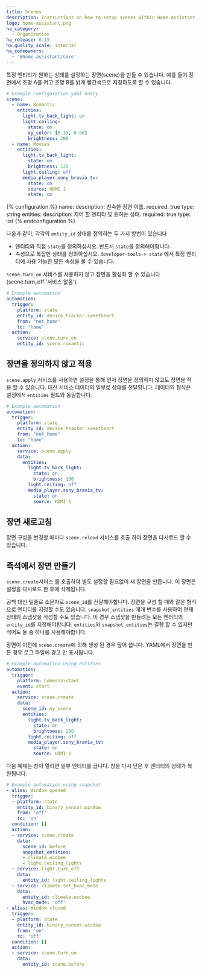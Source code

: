 ```yaml
---
title: Scenes
description: Instructions on how to setup scenes within Home Assistant.
logo: home-assistant.png
ha_category:
  - Organization
ha_release: 0.15
ha_quality_scale: internal
ha_codeowners:
  - '@home-assistant/core'
---
```


특정 엔티티가 원하는 상태를 설정하는 장면(scene)을 만들 수 있습니다. 예를 들어 장면에서 조명 A를 켜고 조명 B를 밝게 빨간색으로 지정하도록 할 수 있습니다.

```yaml
# Example configuration.yaml entry
scene:
  - name: Romantic
    entities:
      light.tv_back_light: on
      light.ceiling:
        state: on
        xy_color: [0.33, 0.66]
        brightness: 200
  - name: Movies
    entities:
      light.tv_back_light:
        state: on
        brightness: 125
      light.ceiling: off
      media_player.sony_bravia_tv:
        state: on
        source: HDMI 1
        state: on
```

{% configuration %}
name:
  description: 친숙한 장면 이름.
  required: true
  type: string
entities:
  description: 제어 할 엔티티 및 원하는 상태.
  required: true
  type: list
{% endconfiguration %}

다음과 같이, 각각의 `entity_id` 상태를 정의하는 두 가지 방법이 있습니다

- 엔티티와 직접 `state`를 정의하십시오. 반드시 `state`를 정의해야합니다.
- 속성으로 복잡한 상태를 정의하십시오. `developer-tools-> state` 에서 특정 엔티티에 사용 가능한 모든 속성을 볼 수 있습니다. 

`scene.turn_on` 서비스를 사용하지 않고 장면을 활성화 할 수 있습니다 (scene.turn_off '서비스 없음').

```yaml
# Example automation
automation:
  trigger:
    platform: state
    entity_id: device_tracker.sweetheart
    from: "not_home"
    to: "home"
  action:
    service: scene.turn_on
    entity_id: scene.romantic
```

## 장면을 정의하지 않고 적용

`scene.apply` 서비스를 사용하면 설정을 통해 먼저 장면을 정의하지 않고도 장면을 적용 할 수 있습니다. 대신 서비스 데이터의 일부로 상태를 전달합니다. 데이터의 형식은 설정에서 `entities` 필드와 동일합니다.

```yaml
# Example automation
automation:
  trigger:
    platform: state
    entity_id: device_tracker.sweetheart
    from: "not_home"
    to: "home"
  action:
    service: scene.apply
    data:
      entities:
        light.tv_back_light:
          state: on
          brightness: 100
        light.ceiling: off
        media_player.sony_bravia_tv:
          state: on
          source: HDMI 1
```

## 장면 새로고침

장면 구성을 변경할 때마다 `scene.reload` 서비스를 호출 하여 장면을 다시로드 할 수 있습니다.

## 즉석에서 장면 만들기

`scene.create`서비스 를 호출하여 별도 설정할 필요없이 새 장면을 만듭니다. 이 장면은 설정을 다시로드 한 후에 삭제됩니다.

공백 대신 밑줄로 소문자로 `scene_id`를 전달해야합니다. 장면을 구성 할 때와 같은 형식으로 엔티티를 지정할 수도 있습니다. `snapshot_entities` 매개 변수를 사용하여 현재 상태의 스냅샷을 작성할 수도 있습니다. 이 경우 스냅샷을 만들려는 모든 엔터티의 `entity_id`를 지정해야합니다. `entities`와 `snapshot_entities`는 결합 할 수 있지만 적어도 둘 중 하나를 사용해야합니다.

장면이 이전에 `scene.create`에 의해 생성 된 경우 덮어 씁니다. YAML에서 장면을 만든 경우 로그 파일에 경고 만 표시됩니다. 

```yaml
# Example automation using entities
automation:
  trigger:
    platform: homeassistant
    event: start
  action:
    service: scene.create
    data:
      scene_id: my_scene
      entities:
        light.tv_back_light:
          state: on
          brightness: 100
        light.ceiling: off
        media_player.sony_bravia_tv:
          state: on
          source: HDMI 1
```

다음 예제는 창이 열리면 일부 엔티티를 끕니다. 창을 다시 닫은 후 엔터티의 상태가 복원됩니다.

```yaml
# Example automation using snapshot
- alias: Window opened
  trigger:
  - platform: state
    entity_id: binary_sensor.window
    from: 'off'
    to: 'on'
  condition: []
  action:
  - service: scene.create
    data:
      scene_id: before
      snapshot_entities:
      - climate.ecobee
      - light.ceiling_lights
  - service: light.turn_off
    data:
      entity_id: light.ceiling_lights
  - service: climate.set_hvac_mode
    data:
      entity_id: climate.ecobee
      hvac_mode: 'off'
- alias: Window closed
  trigger:
  - platform: state
    entity_id: binary_sensor.window
    from: 'on'
    to: 'off'
  condition: []
  action:
  - service: scene.turn_on
    data:
      entity_id: scene.before
```
